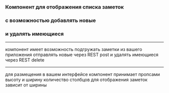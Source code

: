 ### Компонент для отображения списка заметок
### с возможностью добавлять новые
### и удалять имеющиеся

---

компонент имеет возможность подгружать заметки из вашего приложения
отправлять новые через REST post
и удалять имеющиеся через REST delete

---

для размещения в вашем интерфейсе компонент принимает пропсами высоту и ширину
количество столбцов для отображения заметок зависит от ширины
